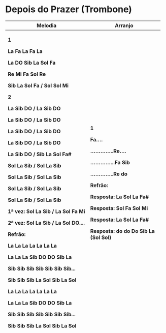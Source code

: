 # Depois do Prazer (Trombone)

<table style="width:97%;">
<colgroup>
<col style="width: 51%" />
<col style="width: 45%" />
</colgroup>
<thead>
<tr>
<th style="text-align: center;"><strong>Melodia</strong></th>
<th style="text-align: center;"><strong>Arranjo</strong></th>
</tr>
<tr>
<th style="text-align: left;"><p><strong>1</strong></p>
<p>La Fa La Fa La</p>
<p>La DO Sib La Sol Fa</p>
<p>Re Mi Fa Sol Re</p>
<p>Sib La Sol Fa / Sol Sol Mi</p>
<p><strong>2</strong></p>
<p>La Sib DO / La Sib <strong>DO</strong></p>
<p>La Sib DO / La Sib <strong>DO</strong></p>
<p>La Sib DO / La Sib DO</p>
<p>La Sib DO / La Sib DO</p>
<p>La Sib DO / Sib La <strong>Sol Fa#</strong></p>
<p>Sol La Sib / Sol La <strong>Sib</strong></p>
<p>Sol La Sib / Sol La <strong>Sib</strong></p>
<p>Sol La Sib / Sol La Sib</p>
<p>Sol La Sib / Sol La Sib</p>
<p><strong>1ª vez:</strong> Sol La Sib / La Sol <strong>Fa
Mi</strong></p>
<p><strong>2ª vez:</strong> Sol La Sib / La Sol
<strong>DO....</strong></p>
<p><strong>Refrão:</strong></p>
<p>La La La La La La La</p>
<p>La La La Sib DO DO Sib La</p>
<p>Sib Sib Sib Sib Sib Sib Sib...</p>
<p>Sib Sib Sib La Sol Sib La Sol</p>
<p>La La La La La La La</p>
<p>La La La Sib DO DO Sib La</p>
<p>Sib Sib Sib Sib Sib Sib Sib...</p>
<p>Sib Sib Sib La Sol Sib La Sol</p></th>
<th style="text-align: left;"><p><strong>1</strong></p>
<p>Fa….</p>
<p>…………..Re….</p>
<p>…………...Fa Sib</p>
<p>…………..Re do</p>
<p><strong>Refrão:</strong></p>
<p>Resposta: La Sol La Fa#</p>
<p>Resposta: Sol Fa Sol Mi</p>
<p>Resposta: La Sol La Fa#</p>
<p>Resposta: do do Do Sib La (Sol Sol)</p></th>
</tr>
</thead>
<tbody>
</tbody>
</table>